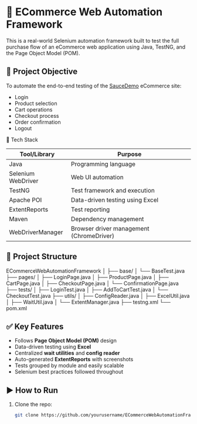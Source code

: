 # 🛒 ECommerce Web Automation Framework

This is a real-world Selenium automation framework built to test the full purchase flow of an eCommerce web application using Java, TestNG, and the Page Object Model (POM).

## 📍 Project Objective

To automate the end-to-end testing of the [SauceDemo](https://www.saucedemo.com) eCommerce site:
- Login
- Product selection
- Cart operations
- Checkout process
- Order confirmation
- Logout

🧰 Tech Stack

| Tool/Library      | Purpose                                 |
|------------------|------------------------------------------|
| Java              | Programming language                    |
| Selenium WebDriver| Web UI automation                       |
| TestNG            | Test framework and execution            |
| Apache POI        | Data-driven testing using Excel         |
| ExtentReports     | Test reporting                          |
| Maven             | Dependency management                   |
| WebDriverManager  | Browser driver management (ChromeDriver)|

## 📁 Project Structure

ECommerceWebAutomationFramework
│
├── base/
│ └── BaseTest.java
├── pages/
│ ├── LoginPage.java
│ ├── ProductPage.java
│ ├── CartPage.java
│ ├── CheckoutPage.java
│ └── ConfirmationPage.java
├── tests/
│ ├── LoginTest.java
│ ├── AddToCartTest.java
│ └── CheckoutTest.java
├── utils/
│ ├── ConfigReader.java
│ ├── ExcelUtil.java
│ ├── WaitUtil.java
│ └── ExtentManager.java
├── testng.xml
└── pom.xml

## ✅ Key Features

- Follows **Page Object Model (POM)** design
- Data-driven testing using **Excel**
- Centralized **wait utilities** and **config reader**
- Auto-generated **ExtentReports** with screenshots
- Tests grouped by module and easily scalable
- Selenium best practices followed throughout

## ▶️ How to Run

1. Clone the repo:
   ```bash
   git clone https://github.com/yourusername/ECommerceWebAutomationFramework.git

